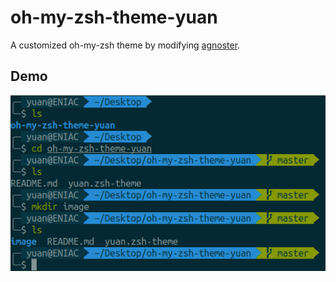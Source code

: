 # oh-my-zsh-theme-yuan
A customized oh-my-zsh theme by modifying [agnoster](https://github.com/agnoster/agnoster-zsh-theme).

## Demo
![demo](/images/yuan-zsh.png)
